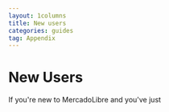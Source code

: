```yaml
---
layout: 1columns
title: New users
categories: guides
tag: Appendix
---
```


# New Users

If you're new to MercadoLibre and you've just 
